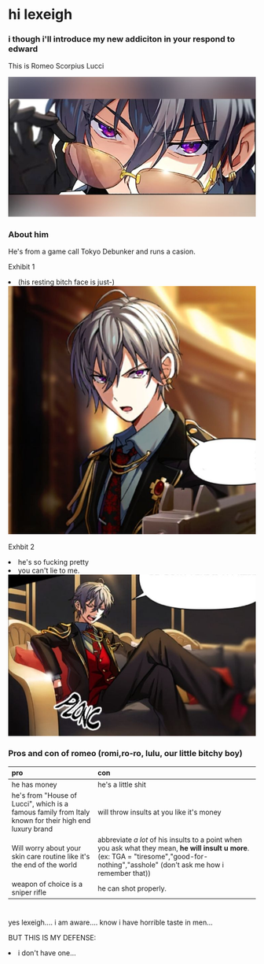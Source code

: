 <html lang="en">
<head>
    <meta charset="utf-8">
    <meta name="author" content="Patricia Siew">
    <meta name="discription" content="a page where i go feral about romeo">
</head>

<body>
    <h1>hi lexeigh</h1>
    <h3>i though i'll introduce my new addiciton in your respond to edward</h3>
    <p>This is Romeo Scorpius Lucci</p>
    
<img src="romi.jpg">
    <h3> About him</h3>
    <p>He's from a game call Tokyo Debunker and runs a casion.</p>
    <p>Exhibit 1</p>
    <li class="highlightedlistitem">(his resting bitch face is just-)


<img src="romi2.jpg">
    <p>Exhbit 2</p>

 <li class="highlightedListItem">
        he's so fucking pretty
    <li class="highlightedlistitem">
        you can't lie to me.
<img src="romi3.jpg">
</body>

 <h3>Pros and con of romeo (romi,ro-ro, lulu, our little bitchy boy)</h3>


|pro|con|
|---|---|
|he has money| he's a little shit|
|he's from "House of Lucci", which is a famous family from Italy known for their high end luxury brand| will throw insults at you like it's money|
|Will worry about your skin care routine like it's the end of the world| abbreviate *a lot* of his insults to a point when you ask what they mean, **he will insult u more**. (ex: TGA = "tiresome","good-for-nothing","asshole" (don't ask me how i remember that))|
|weapon of choice is a sniper rifle| he can shot properly.

<h1>
    
</h1>
<p>yes lexeigh.... i am aware.... know i have horrible taste in men...</p>

<p> BUT THIS IS MY DEFENSE:</p>
<li class="highlightedlisteditem">
    i don't have one...
    
</html>
